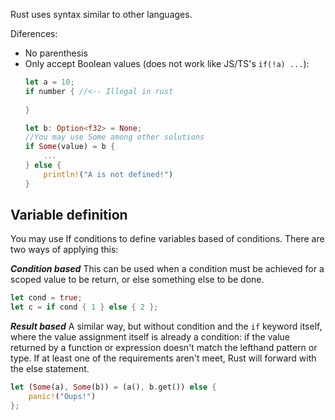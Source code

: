 Rust uses syntax similar to other languages.

Diferences: 
- No parenthesis
- Only accept Boolean values (does not work like JS/TS's ``if(!a) ...``):
	```rust
	let a = 10;
	if number { //<-- Illegal in rust
		
	}

	let b: Option<f32> = None;
	//You may use Some among other solutions
	if Some(value) = b {
		...
	} else {
		println!("A is not defined!")
	}
	```

## Variable definition
You may use If conditions to define variables based of conditions. There are two ways of applying this:

**_Condition based_**
This can be used when a condition must be achieved for a scoped value to be return, or else something else to be done.
```rust
let cond = true;
let c = if cond { 1 } else { 2 };
```

**_Result based_**
A similar way, but without condition and the ``if`` keyword itself, where the value assignment itself is already a condition: if the value returned by a function or expression doesn't match the lefthand pattern or type. If at least one of the requirements aren't meet, Rust will forward with the else statement.
```rust
let (Some(a), Some(b)) = (a(), b.get()) else {
	panic!("Oups!")
};
```




